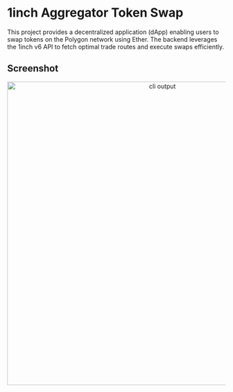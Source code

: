 # 1inch Aggregator Token Swap
This project provides a decentralized application (dApp) enabling users to swap tokens on the Polygon network using Ether. The backend leverages the 1inch v6 API to fetch optimal trade routes and execute swaps efficiently.

## Screenshot
<p align="center">
  <img width="700" src="https://pink-empty-wombat-938.mypinata.cloud/ipfs/QmR3AFRKCrVjiZSz7VgB8Bk7xAFyYGVBxeoiVcmmVUPrs4" alt="cli output"/>
</p>

